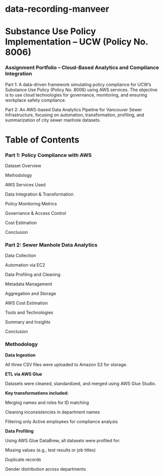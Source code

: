 # data-recording-manveer
# **Substance Use Policy Implementation – UCW (Policy No. 8006)**  
### **Assignment Portfolio – Cloud-Based Analytics and Compliance Integration**
Part 1: A data-driven framework simulating policy compliance for UCW’s Substance Use Policy (Policy No. 8006) using AWS services. The objective is to use cloud technologies for governance, monitoring, and ensuring workplace safety compliance.

Part 2: An AWS-based Data Analytics Pipeline for Vancouver Sewer Infrastructure, focusing on automation, transformation, profiling, and summarization of city sewer manhole datasets.

# Table of Contents
### **Part 1: Policy Compliance with AWS**
Dataset Overview

Methodology

AWS Services Used

Data Integration & Transformation

Policy Monitoring Metrics

Governance & Access Control

Cost Estimation

Conclusion

### **Part 2: Sewer Manhole Data Analytics**

Data Collection

Automation via EC2

Data Profiling and Cleaning

Metadata Management

Aggregation and Storage

AWS Cost Estimation

Tools and Technologies

Summary and Insights

Conclusion


### **Methodology**
**Data Ingestion**

All three CSV files were uploaded to Amazon S3 for storage.

**ETL via AWS Glue**

Datasets were cleaned, standardized, and merged using AWS Glue Studio. 

**Key transformations included:**

Merging names and roles for ID matching

Cleaning inconsistencies in department names

Filtering only Active employees for compliance analysis

**Data Profiling**

Using AWS Glue DataBrew, all datasets were profiled for:

Missing values (e.g., test results or job titles)

Duplicate records

Gender distribution across departments






